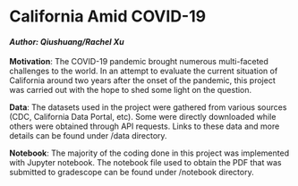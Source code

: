 # California Amid COVID-19
#### _Author: Qiushuang/Rachel Xu_


**Motivation**: The COVID-19 pandemic brought numerous multi-faceted challenges to the world. In an attempt to evaluate the current situation of California around two years after the onset of the pandemic, this project was carried out with the hope to shed some light on the question.

**Data**: The datasets used in the project were gathered from various sources (CDC, California Data Portal, etc). Some were directly downloaded while others were obtained through API requests. Links to these data and more details can be found under /data directory. 

**Notebook**: The majority of the coding done in this project was implemented with Jupyter notebook. The notebook file used to obtain the PDF that was submitted to gradescope can be found under /notebook directory.
